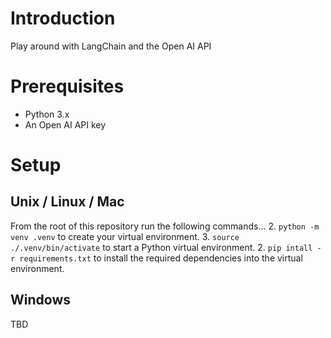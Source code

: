 # Introduction 
Play around with LangChain and the Open AI API

# Prerequisites
- Python 3.x
- An Open AI API key

# Setup
## Unix / Linux / Mac
From the root of this repository run the following commands...
2. `python -m venv .venv` to create your virtual environment.
3. `source ./.venv/bin/activate` to start a Python virtual environment.
2. `pip intall -r requirements.txt` to install the required dependencies into the virtual environment.

## Windows
TBD

